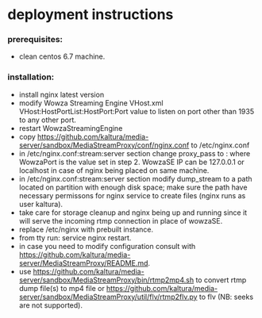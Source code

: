 # deployment instructions

### prerequisites:
- clean centos 6.7 machine.
 
### installation: 

 
- install nginx latest version
- modify Wowza Streaming Engine VHost.xml VHost:HostPortList:HostPort:Port value to listen on port other than 1935 to any other port.
- restart WowzaStreamingEngine
- copy https://github.com/kaltura/media-server/sandbox/MediaStreamProxy/conf/nginx.conf to /etc/nginx.conf
- in /etc/nginx.conf:stream:server section change proxy_pass to <WowzaSE IP>:<WowzaPort> where WowzaPort is the value set in step 2.
     WowzaSE IP can be 127.0.0.1 or localhost in case of nginx being placed on same machine.
- in /etc/nginx.conf:stream:server section modify dump_stream to a path located on partition with enough disk space; make sure the path
     have necessary permissons for nginx service to create files (nginx runs as user kaltura).
- take care for storage cleanup and nginx being up and running since it will serve the incoming rtmp connection in place of wowzaSE.
- replace /etc/nginx with prebuilt instance.
- from tty run: service nginx restart.
- in case you need to modify configuration consult with  https://github.com/kaltura/media-server/MediaStreamProxy/README.md.
- use https://github.com/kaltura/media-server/sandbox/MediaStreamProxy/bin/rtmp2mp4.sh to convert rtmp dump file(s) to mp4 file or
     https://github.com/kaltura/media-server/sandbox/MediaStreamProxy/util/flv/rtmp2flv.py to flv (NB: seeks are not supported).
